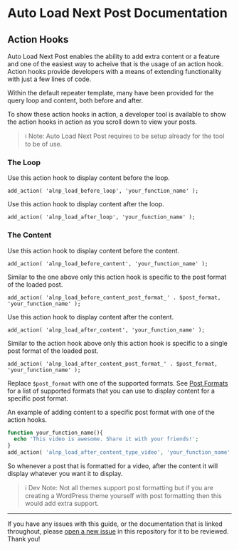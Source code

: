 # Auto Load Next Post Documentation

## Action Hooks

Auto Load Next Post enables the ability to add extra content or a feature and one of the easiest way to acheive that is the usage of an action hook. Action hooks provide developers with a means of extending functionality with just a few lines of code.

Within the default repeater template, many have been provided for the query loop and content, both before and after.

To show these action hooks in action, a developer tool is available to show the action hooks in action as you scroll down to view your posts.

> ℹ️ Note: Auto Load Next Post requires to be setup already for the tool to be of use.


### The Loop

Use this action hook to display content before the loop.

`add_action( 'alnp_load_before_loop', 'your_function_name' );`

Use this action hook to display content after the loop.

`add_action( 'alnp_load_after_loop', 'your_function_name' );`

### The Content

Use this action hook to display content before the content.

`add_action( 'alnp_load_before_content', 'your_function_name' );`

Similar to the one above only this action hook is specific to the post format of the loaded post.

`add_action( 'alnp_load_before_content_post_format_' . $post_format, 'your_function_name' );`

Use this action hook to display content after the content.

`add_action( 'alnp_load_after_content', 'your_function_name' );`

Similar to the action hook above only this action hook is specific to a single post format of the loaded post.

`add_action( 'alnp_load_after_content_post_format_' . $post_format, 'your_function_name' );`

Replace `$post_format` with one of the supported formats. See [Post Formats](#) for a list of supported formats that you can use to display content for a specific post format.

An example of adding content to a specific post format with one of the action hooks.

```php
function your_function_name(){
  echo 'This video is awesome. Share it with your friends!';
}
add_action( 'alnp_load_after_content_type_video', 'your_function_name' );
```

So whenever a post that is formatted for a video, after the content it will display whatever you want it to display.

> ℹ️ Dev Note: Not all themes support post formatting but if you are creating a WordPress theme yourself with post formatting then this would add extra support.

---

If you have any issues with this guide, or the documentation that is linked throughout, please [open a new issue](https://github.com/AutoLoadNextPost/alnp-documentation/issues/new) in this repository for it to be reviewed. Thank you!